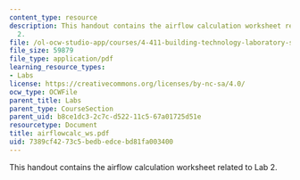 ```yaml
---
content_type: resource
description: This handout contains the airflow calculation worksheet related to Lab
  2.
file: /ol-ocw-studio-app/courses/4-411-building-technology-laboratory-spring-2004/7389cf4273c5bedbedcebd81fa003400_airflowcalc_ws.pdf
file_size: 59879
file_type: application/pdf
learning_resource_types:
- Labs
license: https://creativecommons.org/licenses/by-nc-sa/4.0/
ocw_type: OCWFile
parent_title: Labs
parent_type: CourseSection
parent_uid: b8ce1dc3-2c7c-d522-11c5-67a01725d51e
resourcetype: Document
title: airflowcalc_ws.pdf
uid: 7389cf42-73c5-bedb-edce-bd81fa003400
---
```

This handout contains the airflow calculation worksheet related to Lab 2.